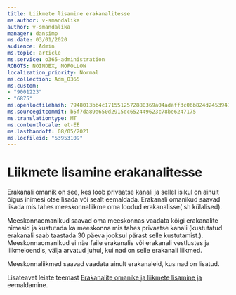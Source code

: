 ```yaml
---
title: Liikmete lisamine erakanalitesse
ms.author: v-smandalika
author: v-smandalika
manager: dansimp
ms.date: 03/01/2020
audience: Admin
ms.topic: article
ms.service: o365-administration
ROBOTS: NOINDEX, NOFOLLOW
localization_priority: Normal
ms.collection: Adm_O365
ms.custom:
- "9001223"
- "6875"
ms.openlocfilehash: 7948013bb4c1715512572880369a04adaff3c06b824d245394139380abc65378
ms.sourcegitcommit: b5f7da89a650d2915dc652449623c78be6247175
ms.translationtype: MT
ms.contentlocale: et-EE
ms.lasthandoff: 08/05/2021
ms.locfileid: "53953109"
---
```

# <a name="adding-members-to-private-channels"></a>Liikmete lisamine erakanalitesse

Erakanali omanik on see, kes loob privaatse kanali ja sellel isikul on ainult õigus inimesi otse lisada või sealt eemaldada. Erakanali omanikud saavad lisada mis tahes meeskonnaliikme oma loodud erakanalisse( sh külalised).

Meeskonnaomanikud saavad oma meeskonnas vaadata kõigi erakanalite nimesid ja kustutada ka meeskonna mis tahes privaatse kanali (kustutatud erakanali saab taastada 30 päeva jooksul pärast selle kustutamist.). Meeskonnaomanikud ei näe faile erakanalis või erakanali vestlustes ja liikmeloendis, välja arvatud juhul, kui nad on selle erakanali liikmed.

Meeskonnaliikmed saavad vaadata ainult erakanaleid, kus nad on lisatud.

Lisateavet leiate teemast [Erakanalite omanike ja liikmete lisamine ja](https://docs.microsoft.com/MicrosoftTeams/private-channels#adding-and-removing-owners-and-members) eemaldamine.

